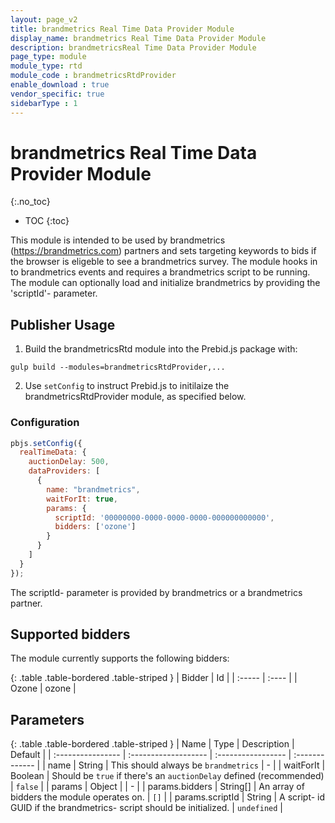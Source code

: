 ```yaml
---
layout: page_v2
title: brandmetrics Real Time Data Provider Module
display_name: brandmetrics Real Time Data Provider Module
description: brandmetricsReal Time Data Provider Module
page_type: module
module_type: rtd
module_code : brandmetricsRtdProvider
enable_download : true
vendor_specific: true
sidebarType : 1
---
```


# brandmetrics Real Time Data Provider Module

{:.no_toc}

* TOC
{:toc}

This module is intended to be used by brandmetrics (<https://brandmetrics.com>) partners and sets targeting keywords to bids if the browser is eligeble to see a brandmetrics survey.
The module hooks in to brandmetrics events and requires a brandmetrics script to be running. The module can optionally load and initialize brandmetrics by providing the 'scriptId'- parameter.

## Publisher Usage

1) Build the brandmetricsRtd module into the Prebid.js package with:

```
gulp build --modules=brandmetricsRtdProvider,...
```

2) Use `setConfig` to instruct Prebid.js to initilaize the brandmetricsRtdProvider module, as specified below.

### Configuration

```javascript
pbjs.setConfig({
  realTimeData: {
    auctionDelay: 500,
    dataProviders: [
      {
        name: "brandmetrics",
        waitForIt: true,
        params: {
          scriptId: '00000000-0000-0000-0000-000000000000',
          bidders: ['ozone']
        }
      }
    ]
  }
});
```

The scriptId- parameter is provided by brandmetrics or a brandmetrics partner.

## Supported bidders

The module currently supports the following bidders:

{: .table .table-bordered .table-striped }
| Bidder | Id    |
| :----- | :---- |
| Ozone  | ozone |

## Parameters

{: .table .table-bordered .table-striped }
| Name              | Type                 | Description        | Default        |
| :---------------- | :------------------- | :----------------- | :------------- |
| name              | String               | This should always be `brandmetrics` | - |
| waitForIt         | Boolean              | Should be `true` if there's an `auctionDelay` defined (recommended) | `false` |
| params            | Object               |                 | - |
| params.bidders    | String[]             | An array of bidders the module operates on. | `[]` |
| params.scriptId   | String               | A script- id GUID if the brandmetrics- script should be initialized. | `undefined` |
